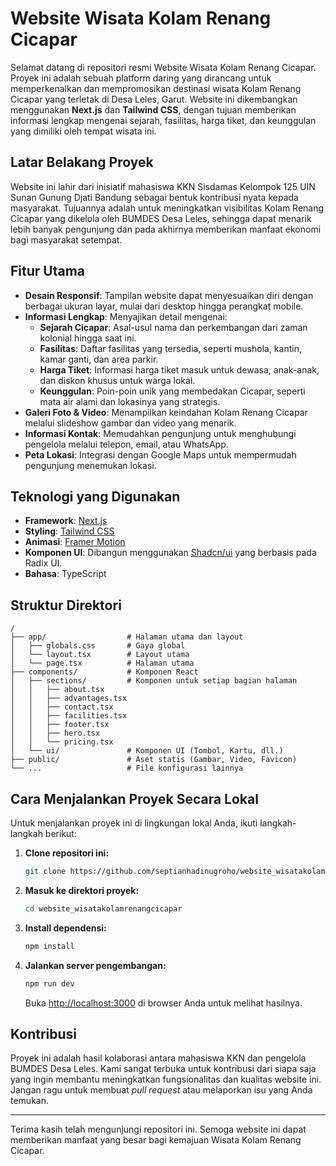 # Website Wisata Kolam Renang Cicapar

Selamat datang di repositori resmi Website Wisata Kolam Renang Cicapar. Proyek ini adalah sebuah platform daring yang dirancang untuk memperkenalkan dan mempromosikan destinasi wisata Kolam Renang Cicapar yang terletak di Desa Leles, Garut. Website ini dikembangkan menggunakan **Next.js** dan **Tailwind CSS**, dengan tujuan memberikan informasi lengkap mengenai sejarah, fasilitas, harga tiket, dan keunggulan yang dimiliki oleh tempat wisata ini.

## Latar Belakang Proyek

Website ini lahir dari inisiatif mahasiswa KKN Sisdamas Kelompok 125 UIN Sunan Gunung Djati Bandung sebagai bentuk kontribusi nyata kepada masyarakat. Tujuannya adalah untuk meningkatkan visibilitas Kolam Renang Cicapar yang dikelola oleh BUMDES Desa Leles, sehingga dapat menarik lebih banyak pengunjung dan pada akhirnya memberikan manfaat ekonomi bagi masyarakat setempat.

## Fitur Utama

  - **Desain Responsif**: Tampilan website dapat menyesuaikan diri dengan berbagai ukuran layar, mulai dari desktop hingga perangkat mobile.
  - **Informasi Lengkap**: Menyajikan detail mengenai:
      - **Sejarah Cicapar**: Asal-usul nama dan perkembangan dari zaman kolonial hingga saat ini.
      - **Fasilitas**: Daftar fasilitas yang tersedia, seperti mushola, kantin, kamar ganti, dan area parkir.
      - **Harga Tiket**: Informasi harga tiket masuk untuk dewasa, anak-anak, dan diskon khusus untuk warga lokal.
      - **Keunggulan**: Poin-poin unik yang membedakan Cicapar, seperti mata air alami dan lokasinya yang strategis.
  - **Galeri Foto & Video**: Menampilkan keindahan Kolam Renang Cicapar melalui slideshow gambar dan video yang menarik.
  - **Informasi Kontak**: Memudahkan pengunjung untuk menghubungi pengelola melalui telepon, email, atau WhatsApp.
  - **Peta Lokasi**: Integrasi dengan Google Maps untuk mempermudah pengunjung menemukan lokasi.

## Teknologi yang Digunakan

  - **Framework**: [Next.js](https://nextjs.org/)
  - **Styling**: [Tailwind CSS](https://tailwindcss.com/)
  - **Animasi**: [Framer Motion](https://www.framer.com/motion/)
  - **Komponen UI**: Dibangun menggunakan [Shadcn/ui](https://ui.shadcn.com/) yang berbasis pada Radix UI.
  - **Bahasa**: TypeScript

## Struktur Direktori

```
/
├── app/                  # Halaman utama dan layout
│   ├── globals.css       # Gaya global
│   └── layout.tsx        # Layout utama
│   └── page.tsx          # Halaman utama
├── components/           # Komponen React
│   ├── sections/         # Komponen untuk setiap bagian halaman
│   │   ├── about.tsx
│   │   ├── advantages.tsx
│   │   ├── contact.tsx
│   │   ├── facilities.tsx
│   │   ├── footer.tsx
│   │   ├── hero.tsx
│   │   └── pricing.tsx
│   └── ui/               # Komponen UI (Tombol, Kartu, dll.)
├── public/               # Aset statis (Gambar, Video, Favicon)
└── ...                   # File konfigurasi lainnya
```

## Cara Menjalankan Proyek Secara Lokal

Untuk menjalankan proyek ini di lingkungan lokal Anda, ikuti langkah-langkah berikut:

1.  **Clone repositori ini:**
    ```bash
    git clone https://github.com/septianhadinugroho/website_wisatakolamrenangcicapar.git
    ```
2.  **Masuk ke direktori proyek:**
    ```bash
    cd website_wisatakolamrenangcicapar
    ```
3.  **Install dependensi:**
    ```bash
    npm install
    ```
4.  **Jalankan server pengembangan:**
    ```bash
    npm run dev
    ```
    Buka [http://localhost:3000](https://www.google.com/search?q=http://localhost:3000) di browser Anda untuk melihat hasilnya.

## Kontribusi

Proyek ini adalah hasil kolaborasi antara mahasiswa KKN dan pengelola BUMDES Desa Leles. Kami sangat terbuka untuk kontribusi dari siapa saja yang ingin membantu meningkatkan fungsionalitas dan kualitas website ini. Jangan ragu untuk membuat *pull request* atau melaporkan isu yang Anda temukan.

-----

Terima kasih telah mengunjungi repositori ini. Semoga website ini dapat memberikan manfaat yang besar bagi kemajuan Wisata Kolam Renang Cicapar.
